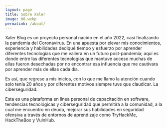 ```yaml
---
layout: page
title: Sobre Xaler
image: 08.webp
permalink: /about/
---
```


Xaler Blog es un proyecto personal nacido en el año 2022, casi finalizando la pandemia del Coronavirus. En una apuesta por elevar mis conocimientos, experiencia y habilidades dediqué tiempo y esfuerzo por aprender diferentes tecnologías que me valiera en un futuro post-pandemia; aquí es donde entre las diferentes tecnologías que mantuve acceso muchas de ellas fueron desechadas por no encontrar esa influencia que me cautivara por aprender más de ellas cada día.

Es así, que regrese a mis inicios, con lo que me llamo la atención cuando solo tenía 20 años y por diferentes motivos siempre tuve que claudicar. La ciberseguridad.

Esta es una plataforma en línea personal de capacitación en software, tendencias tecnológicas y ciberseguridad que permitirá a la comunidad, a la cual me encuentro en deuda, mejorar sus habilidades en seguridad ofensiva a través de entornos de aprendizaje como TryHackMe, HackTheBox y VulnHub.



